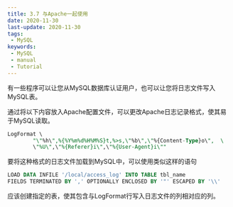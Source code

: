 ```yaml
---
title: 3.7 与Apache一起使用
date: 2020-11-30
last-update: 2020-11-30
tags:
 - MySQL
keywords:
 - MySQL
 - manual
 - Tutorial
---
```


有一些程序可以让您从MySQL数据库认证用户，也可以让您将日志文件写入MySQL表。

通过将以下内容放入Apache配置文件，可以更改Apache日志记录格式，使其易于MySQL读取。

```sql
LogFormat \
        "\"%h\",%{%Y%m%d%H%M%S}t,%>s,\"%b\",\"%{Content-Type}o\",  \
        \"%U\",\"%{Referer}i\",\"%{User-Agent}i\""
```
要将这种格式的日志文件加载到MySQL中，可以使用类似这样的语句

```sql
LOAD DATA INFILE '/local/access_log' INTO TABLE tbl_name
FIELDS TERMINATED BY ',' OPTIONALLY ENCLOSED BY '"' ESCAPED BY '\\'
```
应该创建指定的表，使其包含与LogFormat行写入日志文件的列相对应的列。
